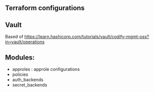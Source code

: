 ## Terraform configurations

## Vault

Based of https://learn.hashicorp.com/tutorials/vault/codify-mgmt-oss?in=vault/operations


## Modules:

- approles : approle configurations
- policies
- auth_backends
- secret_backends